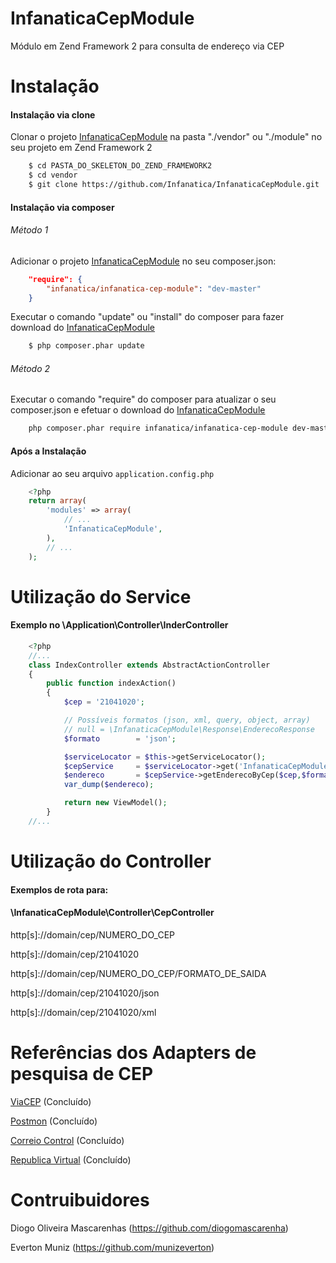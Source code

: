 # InfanaticaCepModule

Módulo em Zend Framework 2 para consulta de endereço via CEP

# Instalação

#### Instalação via clone

Clonar o projeto [InfanaticaCepModule](https://github.com/Infanatica/InfanaticaCepModule.git) na pasta "./vendor" ou "./module" no seu projeto em Zend Framework 2

```bash
    $ cd PASTA_DO_SKELETON_DO_ZEND_FRAMEWORK2
    $ cd vendor
    $ git clone https://github.com/Infanatica/InfanaticaCepModule.git
```

#### Instalação via composer

###### Método 1

Adicionar o projeto [InfanaticaCepModule](https://packagist.org/packages/infanatica/infanatica-cep-module) no seu composer.json:


```json
    "require": {
        "infanatica/infanatica-cep-module": "dev-master"
    }
```
Executar o comando "update" ou "install" do composer para fazer download do [InfanaticaCepModule](https://packagist.org/packages/infanatica/infanatica-cep-module)

```bash
    $ php composer.phar update
```

###### Método 2

Executar o comando "require" do composer para atualizar o seu composer.json e efetuar o download do [InfanaticaCepModule](https://packagist.org/packages/infanatica/infanatica-cep-module)

```bash
	php composer.phar require infanatica/infanatica-cep-module dev-master
```


#### Após a Instalação

Adicionar ao seu arquivo `application.config.php` 

```php
    <?php
    return array(
        'modules' => array(
            // ...
            'InfanaticaCepModule',
        ),
        // ...
    );
```

# Utilização do Service 
#### Exemplo no \Application\Controller\InderController

```php
	<?php
	//...
	class IndexController extends AbstractActionController
	{
		public function indexAction()
	    {
			$cep = '21041020';

			// Possíveis formatos (json, xml, query, object, array)
			// null = \InfanaticaCepModule\Response\EnderecoResponse
			$formato        = 'json';

			$serviceLocator = $this->getServiceLocator();
			$cepService     = $serviceLocator->get('InfanaticaCepModule\Service\CepService');
			$endereco       = $cepService->getEnderecoByCep($cep,$formato);
			var_dump($endereco);

	        return new ViewModel();
	    }
    //...
```

# Utilização do Controller 
#### Exemplos de rota para:
#### \InfanaticaCepModule\Controller\CepController


http[s]://domain/cep/NUMERO_DO_CEP</div>

http[s]://domain/cep/21041020</div>

http[s]://domain/cep/NUMERO_DO_CEP/FORMATO_DE_SAIDA</div>

http[s]://domain/cep/21041020/json

http[s]://domain/cep/21041020/xml


# Referências dos Adapters de pesquisa de CEP

[ViaCEP](http://viacep.com.br/) (Concluído)

[Postmon](http://postmon.com.br/) (Concluído)

[Correio Control](http://avisobrasil.com.br/correio-control/api-de-consulta-de-cep/) (Concluído)

[Republica Virtual](http://www.republicavirtual.com.br/cep/) (Concluído)


# Contruibuidores

Diogo Oliveira Mascarenhas (https://github.com/diogomascarenha)

Everton Muniz (https://github.com/munizeverton)